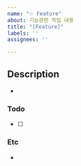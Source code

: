 ```yaml
---
name: "✨ Feature"
about: 기능관련 작업 내용
title: "[Feature]"
labels: ''
assignees: ''

---
```


## Description
- 

### Todo
- [ ] 

### Etc
-
